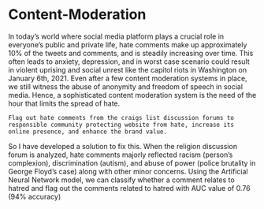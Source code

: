 # Content-Moderation
  In today’s world where social media platform plays a crucial role in everyone’s public and private life, hate comments make up approximately 10% of the tweets and comments, and is steadily increasing over time. This often leads to anxiety, depression, and in worst case scenario could result in violent uprising and social unrest like the capitol riots in
Washington on January 6th, 2021. Even after a few content moderation systems in place, we still witness the abuse of anonymity and freedom of speech in social media. Hence, a sophisticated content moderation system is the need of the hour that limits the spread of hate.

    Flag out hate comments from the craigs list discussion forums to responsible community protecting website from hate, increase its online presence, and enhance the brand value.
  So I have developed a solution to fix this. When the religion discussion forum is analyzed, hate comments majorly reflected racism (person’s complexion), discrimination (autism), and abuse of power (police brutality
in George Floyd’s case) along with other minor concerns. Using the Artificial Neural Network model, we can classify whether a comment relates to hatred and flag out the comments related to hatred with AUC value of 0.76 (94% accuracy)
